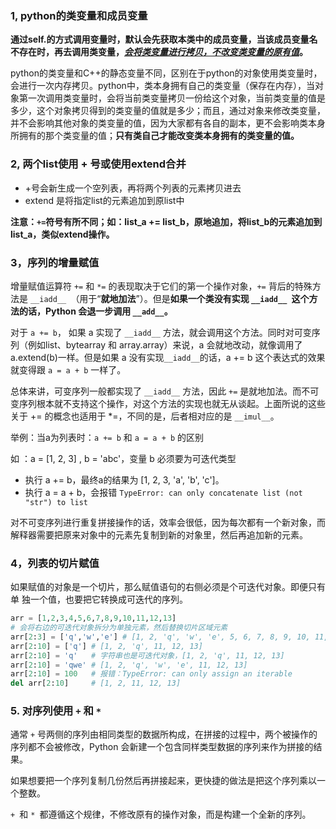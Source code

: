 ### 1, python的类变量和成员变量

**通过self.的方式调用变量时，默认会先获取本类中的成员变量，当该成员变量名不存在时，再去调用类变量，*<u>会将类变量进行拷贝，不改变类变量的原有值</u>*。**

python的类变量和C++的静态变量不同，区别在于python的对象使用类变量时，会进行一次内存拷贝。python中，类本身拥有自己的类变量（保存在内存），当对象第一次调用类变量时，会将当前类变量拷贝一份给这个对象，当前类变量的值是多少，这个对象拷贝得到的类变量的值就是多少；而且，通过对象来修改类变量，并不会影响其他对象的类变量的值，因为大家都有各自的副本，更不会影响类本身所拥有的那个类变量的值；**只有类自己才能改变类本身拥有的类变量的值。**



### 2, 两个list使用 + 号或使用extend合并

- +号会新生成一个空列表，再将两个列表的元素拷贝进去
- extend 是将指定list的元素追加到原list中

**注意：`+=`符号有所不同；如：list_a += list_b，原地追加，将list_b的元素追加到list_a，类似extend操作。**



### 3，序列的增量赋值

增量赋值运算符 `+=` 和 `*=` 的表现取决于它们的第一个操作对象，`+=` 背后的特殊方法是 `__iadd__ `（用于“**就地加法**”）。但是**如果一个类没有实现 `__iadd__ `这个方法的话，Python 会退一步调用 `__add__`。**

对于 `a += b`， 如果 a 实现了 `__iadd__` 方法，就会调用这个方法。同时对可变序列（例如list、bytearray 和 array.array）来说，a 会就地改动，就像调用了 a.extend(b)一样。但是如果 a 没有实现` __iadd__ `的话，a += b 这个表达式的效果就变得跟 `a = a + b` 一样了。

总体来讲，可变序列一般都实现了 `__iadd__` 方法，因此 `+=` 是就地加法。而不可变序列根本就不支持这个操作，对这个方法的实现也就无从谈起。上面所说的这些关于 += 的概念也适用于 *=，不同的是，后者相对应的是 `__imul__`。



举例：当a为列表时：`a += b` 和 `a = a + b` 的区别

如 ：a = [1, 2, 3] , b = 'abc'，变量 b 必须要为可迭代类型

- 执行 a += b，最终a的结果为 [1, 2, 3, 'a', 'b', 'c']。
- 执行 a = a + b，会报错 `TypeError: can only concatenate list (not "str") to list`



对不可变序列进行重复拼接操作的话，效率会很低，因为每次都有一个新对象，而解释器需要把原来对象中的元素先复制到新的对象里，然后再追加新的元素。



### 4，列表的切片赋值

如果赋值的对象是一个切片，那么赋值语句的右侧必须是个可迭代对象。即便只有单
独一个值，也要把它转换成可迭代的序列。

```python
arr = [1,2,3,4,5,6,7,8,9,10,11,12,13]
# 会将右边的可迭代对象拆分为单独元素，然后替换切片区域元素
arr[2:3] = ['q','w','e'] # [1, 2, 'q', 'w', 'e', 5, 6, 7, 8, 9, 10, 11, 12, 13]
arr[2:10] = ['q'] # [1, 2, 'q', 11, 12, 13]
arr[2:10] = 'q'   # 字符串也是可迭代对象，[1, 2, 'q', 11, 12, 13]
arr[2:10] = 'qwe' # [1, 2, 'q', 'w', 'e', 11, 12, 13]
arr[2:10] = 100   # 报错：TypeError: can only assign an iterable
del arr[2:10]     # [1, 2, 11, 12, 13]
```


### 5. 对序列使用 `+` 和 `*`

通常 `+` 号两侧的序列由相同类型的数据所构成，在拼接的过程中，两个被操作的序列都不会被修改，Python 会新建一个包含同样类型数据的序列来作为拼接的结果。

如果想要把一个序列复制几份然后再拼接起来，更快捷的做法是把这个序列乘以一个整数。

`+ `和 `* `都遵循这个规律，不修改原有的操作对象，而是构建一个全新的序列。






